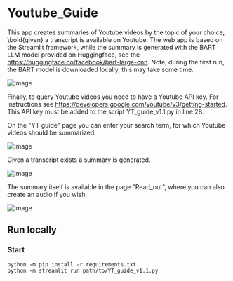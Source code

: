 # Youtube_Guide
This app creates summaries of Youtube videos by the topic of your choice, \bold{given} a transcript is available on Youtube. The web app is based on the Streamlit framework, while the summary is generated with the BART LLM model provided on Huggingface, see the https://huggingface.co/facebook/bart-large-cnn. Note, during the first run, the BART model is downloaded locally, this may take some time. 


![image](https://github.com/Khoert/Youtube_Guide/assets/140905959/c2862abd-fad9-48f6-97f5-9e274c81c55f)


Finally, to query Youtube videos you need to have a Youtube API key. For instructions see https://developers.google.com/youtube/v3/getting-started. This API key must be added to the script YT_guide_v1.1.py in line 28. 

On the "YT guide" page you can enter your search term, for which Youtube videos should be summarized.   

![image](https://github.com/Khoert/Youtube_Guide/assets/140905959/82d2df27-4fd4-4ed3-9267-146fbcbe1987)

Given a transcript exists a summary is generated. 

![image](https://github.com/Khoert/Youtube_Guide/assets/140905959/065026f9-c71a-4d29-842d-685134225652)

The summary itself is available in the page "Read_out", where you can also create an audio if you wish.

![image](https://github.com/Khoert/Youtube_Guide/assets/140905959/5298fd0e-62fe-433f-869f-bfebc3345b3a)


## Run locally

### Start

```shell
python -m pip install -r requirements.txt
python -m streamlit run path/to/YT_guide_v1.1.py
```
